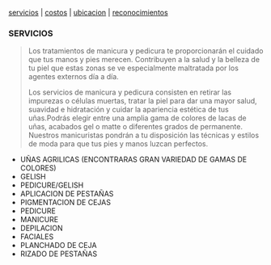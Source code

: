 [servicios](./servicios.md) | [costos](./costos.md) |  [ubicacion](./ubicacion.md) |  [reconocimientos](./reconocimientos.md)

### SERVICIOS

> Los tratamientos de manicura y pedicura te proporcionarán el cuidado que tus manos y pies merecen. Contribuyen a la salud y la belleza de tu piel que estas zonas se ve especialmente maltratada por los agentes externos día a día.
>
> Los servicios de manicura y pedicura consisten en retirar las impurezas o células muertas, tratar la piel para dar una mayor salud, suavidad e hidratación y cuidar la apariencia estética de tus uñas.Podrás elegir entre una amplia gama de colores de lacas de uñas, acabados gel o matte o diferentes grados de permanente. Nuestros manicuristas pondrán a tu disposición las técnicas y estilos de moda para que tus pies y manos luzcan perfectos.


- UÑAS AGRILICAS (ENCONTRARAS GRAN VARIEDAD DE GAMAS DE COLORES)
- GELISH
- PEDICURE/GELISH
- APLICACION DE PESTAÑAS 
- PIGMENTACION DE CEJAS 
- PEDICURE
- MANICURE 
- DEPILACION 
- FACIALES 
- PLANCHADO DE CEJA 
- RIZADO DE PESTAÑAS

